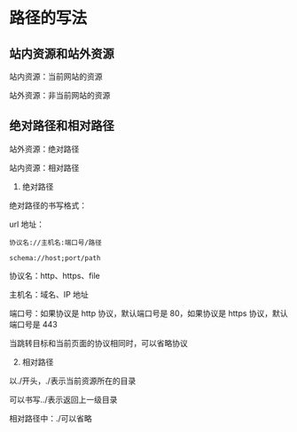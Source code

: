 # 路径的写法

## 站内资源和站外资源

站内资源：当前网站的资源

站外资源：非当前网站的资源

## 绝对路径和相对路径

站外资源：绝对路径

站内资源：相对路径

1. 绝对路径

绝对路径的书写格式：

url 地址：

```
协议名://主机名:端口号/路径

schema://host;port/path
```

协议名：http、https、file

主机名：域名、IP 地址

端口号：如果协议是 http 协议，默认端口号是 80，如果协议是 https 协议，默认端口号是 443

当跳转目标和当前页面的协议相同时，可以省略协议

2. 相对路径

以./开头，./表示当前资源所在的目录

可以书写../表示返回上一级目录

相对路径中：./可以省略
